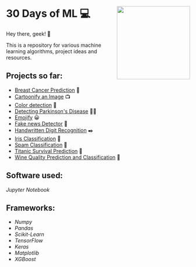 # 30 Days of ML :computer: <image src="pic.jpg" width=200 align="right">

Hey there, geek! :wave:

This is a repository for various machine learning algorithms, project ideas and resources.

## Projects so far:

- [Breast Cancer Prediction](Breast_Cancer_Prediction/) :older_woman:
- [Cartoonify an Image](Cartoonify_an_Image/) :tv:
- [Color detection](Color_detection/) :rainbow:
- [Detecting Parkinson's Disease](Detecting_Parkinson's_Disease/) :standing_man:
- [Emojify](Emojify/) :grinning:
- [Fake news Detector](Fake_news_Detector/) :newspaper:
- [Handwritten Digit Recognition](Handwritten_Digit_Recognition/) :black_nib:
- [Iris Classification](Iris_Classification/) :hibiscus:
- [Spam Classification](Spam_Classification/) :e-mail:
- [Titanic Survival Prediction](Titanic/) :ship:
- [Wine Quality Prediction and Classification](Wine_Quality/) :wine_glass:

## Software used:
*Jupyter Notebook*

## Frameworks:
- *Numpy*
- *Pandas*
- *Scikit-Learn*
- *TensorFlow*
- *Keras*
- *Matplotlib*
- *XGBoost*
